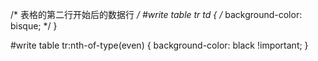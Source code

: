 /* 表格的第二行开始后的数据行 */
#write table tr td {
    /* background-color: bisque; */
}

#write table tr:nth-of-type(even)  {
    background-color: black !important;
}